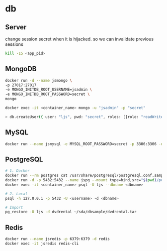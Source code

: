 # db

## Server
change session secret when it is hijacked. so we can invalidate previous sessions
```sh
kill -15 <app_pid>
```

## MongoDB
```sh
docker run -d --name jsmongo \
-p 27017:27017
-e MONGO_INITDB_ROOT_USERNAME=jsadmin \
-e MONGO_INITDB_ROOT_PASSWORD=secret \
mongo

docker exec -it <container_name> mongo -u "jsadmin" -p "secret"

> db.createUser({ user: "ljs", pwd: "secret", roles: [{role: "readWrite", db: "myapp"}, "readWrite"] })
```

## MySQL
```sh
docker run --name jsmysql -e MYSQL_ROOT_PASSWORD=secret -p 3306:3306 -d mysql:8.0.31
```

## PostgreSQL
```sh
# 1. Docker
docker run --rm postgres cat /usr/share/postgresql/postgresql.conf.sample > postgresql.conf # get the default config
docker run -d -p 5432:5432 --name jspg --mount type=bind,src="$(pwd)/postgresql.conf",dst=/etc/postgresql/postgresql.conf --mount type=volume,src=pgstore,dst=/var/lib/postgresql/data -e POSTGRES_PASSWORD=secret postgres -c 'config_file=/etc/postgresql/postgresql.conf'
docker exec -it <container_name> psql -U ljs --dbname <dbname>

# 2. Local
psql -h 127.0.0.1 -p 5432 -U <username> -d <dbname>

# Import
pg_restore -U ljs -d dvdrental ~/sda/dbsample/dvdrental.tar
```

## Redis
```sh
docker run --name jsredis -p 6379:6379 -d redis
docker exec -it jsredis redis-cli
```
